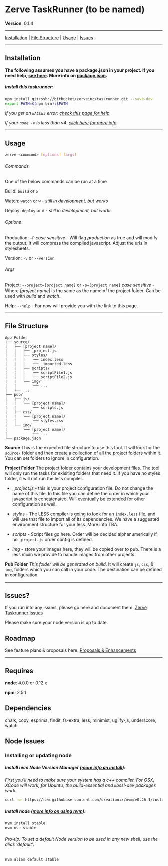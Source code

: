 # Zerve TaskRunner (to be named)

**Version**: 0.1.4

* * *

[Installation](#markdown-header-installation) | [File Structure](#markdown-header-file-structure) | [Usage](#markdown-header-usage) | [Issues](#markdown-header-issues)

* * *

## Installation

**The following assumes you have a package.json in your project. If you need help, [see here](https://docs.npmjs.com/getting-started/installing-npm-packages-locally#using-package-json-and-the-save-flag). More info on [package.json](https://docs.npmjs.com/files/package.json).**

##### Install this taskrunner:

```sh
npm install git+ssh://bitbucket/zerveinc/taskrunner.git --save-dev
export PATH=$(npm bin):$PATH
```

*If you get an `EACCES` error: [check this page for help](https://docs.npmjs.com/getting-started/fixing-npm-permissions#option-1-change-the-permission-to-npm-s-default-directory)*

*If your `node -v` is less than v4: [click here for more info](#markdown-header-node-issues)*

* * *

## Usage

```sh
zerve <command> [options] [args]
```
###### Commands

One of the below commands can be run at a time.

Build: `build` or `b`

Watch: `watch` or `w` - *still in development, but works*

Deploy: `deploy` or `d` - *still in development, but works*

###### Options

Production: `-P` *case sensitive* -  Will flag *production* as true and will
modify the output. It will compress the compiled javascript. Adjust the urls in stylesheets.

Version: `-v` or `--version`

###### Args

Project: `--project=[project name]` or `-p=[project name]` *case sensitive* -
Where *[project name]* is the same as the name of the project folder. Can be
used with *build* and *watch*.

Help: `--help` - For now will provide you with the link to this page.

* * *

## File Structure

    App Folder
    ├── source/
    |   ├── [project name]/
    |   |   ├── _project.js
    |   |   ├── styles/
    |   |   |   ├── index.less
    |   |   |   └── _imported.less
    |   |   ├── scripts/
    |   |   |   ├── scriptFile1.js
    |   |   |   └── scriptFile2.js
    |   |   └── img/
    |   |       └── ...
    |   ├── ...
    ├── pub/
    |   ├── js/
    |   |   └── [project name]/
    |   |       └── scripts.js
    |   ├── css/
    |   |   └── [project name]/
    |   |       └── styles.css
    |   └── img/
    |       └── [project name]/
    |           └── ...
    └── package.json


**Source** This is the expected file structure to use this tool. It will look for
the `source/` folder and then create a collection of all the project folders
within it. You can set folders to ignore in configuration.

**Project Folder** The project folder contains your development files. The tool
will only run the tasks for exisiting folders that need it. If you have no styles
folder, it will not run the less compiler.

* *_project.js* - this is your project configuration file. Do not change the name of
this file. In this file you can define the order in which your javascript is
concatenated. Will eventually be extended for other configuration as well.

* *styles* - The LESS compiler is going to look for an `index.less` file, and will
use that file to import all of its dependencies. We have a suggested environment
structure for your less. More info TBA.

* *scripts* - Script files go here. Order will be decided alphanumerically if no
`_project.js` order config is defined.

* *img* - store your images here, they will be copied over to pub. There is a less mixin
we provide to handle images from other projects.

**Pub Folder** *This folder will be generated on build*. It will create `js`,
`css`, & `img`, folders which you can call in your code. The destination can be
defined in configuration.

* * *

## Issues?

If you run into any issues, please go here and document them:
[Zerve Taskrunner Issues](https://bitbucket.org/zerve_coreyholland/taskrunner/issues)

Please make sure your node version is up to date.

## Roadmap

See feature plans & proposals here:
[Proposals & Enhancements](https://bitbucket.org/zerveinc/taskrunner/issues?kind=proposal&kind=enhancement&sort=milestone)

* * *

## Requires

**node**: 4.0.0 or 0.12.x

**npm**: 2.5.1

## Dependencies

chalk, copy, esprima, findit, fs-extra, less, minimist, uglify-js, underscore, watch

## Node Issues

### Installing or updating node

##### Install **nvm** Node Version Manager ([more info on install](https://github.com/creationix/nvm#install-script)):
*First you'll need to make sure your system has a c++ compiler. For OSX, XCode will work, for Ubuntu, the build-essential and libssl-dev packages work.*
```sh
curl -o- https://raw.githubusercontent.com/creationix/nvm/v0.26.1/install.sh | bash
```

##### Install **node** ([more info on using nvm](https://github.com/creationix/nvm#usage)):

```sh
nvm install stable
nvm use stable
```

###### Pro-tip: To set a default Node version to be used in any new shell, use the alias 'default':

```sh
nvm alias default stable
```